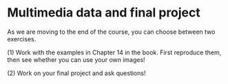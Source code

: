 # Multimedia data and final project

As we are moving to the end of the course, you can choose between two exercises.

(1) Work with the examples in Chapter 14 in the book. First reproduce them, then see whether you can use your own images!

(2) Work on your final project and ask questions!
